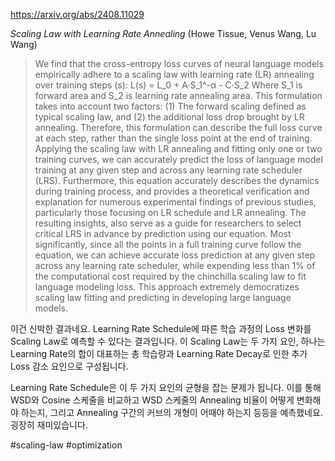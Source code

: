 https://arxiv.org/abs/2408.11029

*Scaling Law with Learning Rate Annealing* (Howe Tissue, Venus Wang, Lu Wang)

> We find that the cross-entropy loss curves of neural language models empirically adhere to a scaling law with learning rate (LR) annealing over training steps (s): L(s) = L_0 + A·S_1^-α - C·S_2 Where S_1 is forward area and S_2 is learning rate annealing area. This formulation takes into account two factors: (1) The forward scaling defined as typical scaling law, and (2) the additional loss drop brought by LR annealing. Therefore, this formulation can describe the full loss curve at each step, rather than the single loss point at the end of training. Applying the scaling law with LR annealing and fitting only one or two training curves, we can accurately predict the loss of language model training at any given step and across any learning rate scheduler (LRS). Furthermore, this equation accurately describes the dynamics during training process, and provides a theoretical verification and explanation for numerous experimental findings of previous studies, particularly those focusing on LR schedule and LR annealing. The resulting insights, also serve as a guide for researchers to select critical LRS in advance by prediction using our equation. Most significantly, since all the points in a full training curve follow the equation, we can achieve accurate loss prediction at any given step across any learning rate scheduler, while expending less than 1% of the computational cost required by the chinchilla scaling law to fit language modeling loss. This approach extremely democratizes scaling law fitting and predicting in developing large language models.

이건 신박한 결과네요. Learning Rate Schedule에 따른 학습 과정의 Loss 변화를 Scaling Law로 예측할 수 있다는 결과입니다. 이 Scaling Law는 두 가지 요인, 하나는 Learning Rate의 합이 대표하는 총 학습량과 Learning Rate Decay로 인한 추가 Loss 감소 요인으로 구성됩니다.

Learning Rate Schedule은 이 두 가지 요인의 균형을 잡는 문제가 됩니다. 이를 통해 WSD와 Cosine 스케줄을 비교하고 WSD 스케줄의 Annealing 비율이 어떻게 변화해야 하는지, 그리고 Annealing 구간의 커브의 개형이 어때야 하는지 등등을 예측했네요. 굉장히 재미있습니다.

#scaling-law #optimization 
